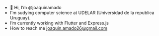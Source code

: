 - 👋 Hi, I’m @joaquinamado
- I'm sudying computer science at UDELAR (Universidad de la republica Uruguay).
- I’m currently working with Flutter and Express.js 
- How to reach me joaquin.amado26@gmail.com

<!---
joaquinamado/joaquinamado is a ✨ special ✨ repository because its `README.md` (this file) appears on your GitHub profile.
You can click the Preview link to take a look at your changes.
--->
